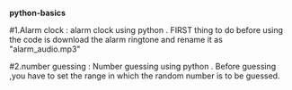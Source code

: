 **python-basics**

#1.Alarm clock :
          alarm clock using python .
          FIRST thing to do before using the code is download the alarm ringtone and rename it as "alarm_audio.mp3"
          
#2.number guessing :
          Number guessing using python .
          Before guessing ,you have to set the range in which the random number is to be guessed.
